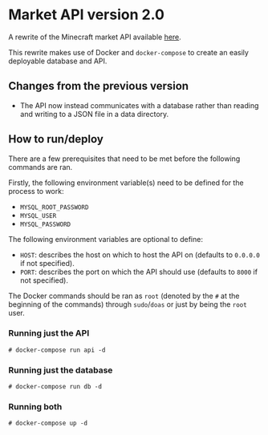 # Market API version 2.0
A rewrite of the Minecraft market API available [here](https://github.com/MinesoftCC/market-api). 

This rewrite makes use of Docker and `docker-compose` to create an easily deployable database and API.

## Changes from the previous version
- The API now instead communicates with a database rather than reading and writing to a JSON file in a data directory.

## How to run/deploy
There are a few prerequisites that need to be met before the following commands are ran.

Firstly, the following environment variable(s) need to be defined for the process to work:
- `MYSQL_ROOT_PASSWORD`
- `MYSQL_USER`
- `MYSQL_PASSWORD`

The following environment variables are optional to define:

- `HOST`: describes the host on which to host the API on (defaults to `0.0.0.0` if not specified).
- `PORT`: describes the port on which the API should use (defaults to `8000` if not specified).

The Docker commands should be ran as `root` (denoted by the `#` at the beginning of the commands) through `sudo`/`doas` or just by being the `root` user.

### Running just the API
`# docker-compose run api -d`

### Running just the database
`# docker-compose run db -d`

### Running both
`# docker-compose up -d`

